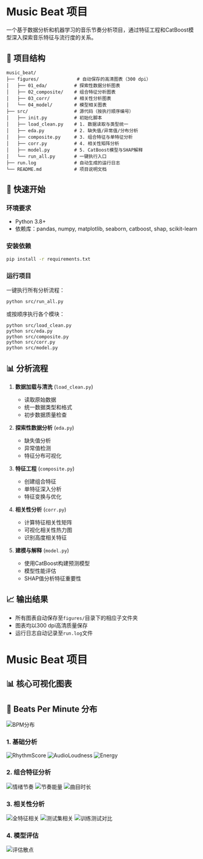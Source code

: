 # Music Beat 项目

一个基于数据分析和机器学习的音乐节奏分析项目，通过特征工程和CatBoost模型深入探索音乐特征与流行度的关系。

## 📁 项目结构

```
music_beat/
├── figures/              # 自动保存的高清图表（300 dpi）
│   ├── 01_eda/          # 探索性数据分析图表
│   ├── 02_composite/    # 组合特征分析图表
│   ├── 03_corr/         # 相关性分析图表
│   └── 04_model/        # 模型相关图表
├── src/                 # 源代码（按执行顺序编号）
│   ├── init.py          # 初始化脚本
│   ├── load_clean.py    # 1. 数据读取与类型统一
│   ├── eda.py           # 2. 缺失值/异常值/分布分析
│   ├── composite.py     # 3. 组合特征与单特征分析
│   ├── corr.py          # 4. 相关性矩阵分析
│   ├── model.py         # 5. CatBoost模型与SHAP解释
│   └── run_all.py       # 一键执行入口
├── run.log              # 自动生成的运行日志
└── README.md            # 项目说明文档
```

## 🚀 快速开始

### 环境要求

- Python 3.8+
- 依赖库：pandas, numpy, matplotlib, seaborn, catboost, shap, scikit-learn

### 安装依赖

```bash
pip install -r requirements.txt
```

### 运行项目

一键执行所有分析流程：

```bash
python src/run_all.py
```

或按顺序执行各个模块：

```bash
python src/load_clean.py
python src/eda.py
python src/composite.py
python src/corr.py
python src/model.py
```

## 📊 分析流程

1. **数据加载与清洗** (`load_clean.py`)
   - 读取原始数据
   - 统一数据类型和格式
   - 初步数据质量检查

2. **探索性数据分析** (`eda.py`)
   - 缺失值分析
   - 异常值检测
   - 特征分布可视化

3. **特征工程** (`composite.py`)
   - 创建组合特征
   - 单特征深入分析
   - 特征变换与优化

4. **相关性分析** (`corr.py`)
   - 计算特征相关性矩阵
   - 可视化相关性热力图
   - 识别高度相关特征

5. **建模与解释** (`model.py`)
   - 使用CatBoost构建预测模型
   - 模型性能评估
   - SHAP值分析特征重要性

## 📈 输出结果

- 所有图表自动保存至`figures/`目录下的相应子文件夹
- 图表均以300 dpi高清质量保存
- 运行日志自动记录至`run.log`文件










# Music Beat 项目

## 📊 核心可视化图表
## 🥁 Beats Per Minute 分布

![BPM分布](figures/eda/BeatsPerMinute.png)

### 1. 基础分析
![RhythmScore](picture/Figure_1.png)
![AudioLoudness](picture/Figure_2.png)
![Energy](picture/Figure_5.png)

### 2. 组合特征分析
![情绪节奏](figures/composite/MoodRhythm.png)
![节奏能量](figures/composite/RhythmEnergy.png)
![曲目时长](figures/composite/TrackDurationMin.png)

### 3. 相关性分析
![全特征相关](figures/corr/corr_Merged_All_Features.png)
![测试集相关](figures/corr/corr_Test_All_Features.png)
![训练测试对比](figures/corr/train_vs_test_corr.png)

### 4. 模型评估
![评估散点](figures/model/eval_scatter.png)



